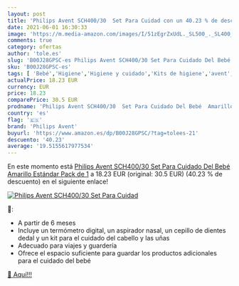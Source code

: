 ```yaml
---
layout: post
title: 'Philips Avent SCH400/30  Set Para Cuidad con un 40.23 % de descuento'
date: 2021-06-01 16:30:33
image: 'https://m.media-amazon.com/images/I/51zEgrZxUdL._SL500_._SL400_.jpg'
comments: true
category: ofertas
author: 'tole.es'
slug: 'B00J28GPSC-es Philips Avent SCH400/30 Set Para Cuidado Del Bebé Amarillo...'
sku: 'B00J28GPSC-es'
tags: [ 'Bebé','Higiene','Higiene y cuidado','Kits de higiene','avent','bebé','philips avent', ]
actualPrice: 18.23 EUR
currency: EUR
price: 18.23
comparePrice: 30.5 EUR
prodname: 'Philips Avent SCH400/30  Set Para Cuidado Del Bebé  Amarillo  Estándar  Pack de 1'
country: 'es'
flag: '🇪🇸'
brand: 'Philips Avent'
buyurl: 'https://www.amazon.es/dp/B00J28GPSC/?tag=tolees-21'
descuento: '40.23'
average: '19.5155617977534'
---
```


En este momento está [Philips Avent SCH400/30  Set Para Cuidado Del Bebé  Amarillo  Estándar  Pack de 1](https://www.amazon.es/dp/B00J28GPSC/?tag=tolees-21) a 18.23 EUR (original: 30.5 EUR) (40.23 %  de descuento) en el siguiente enlace!

[![Philips Avent SCH400/30  Set Para Cuidad](https://m.media-amazon.com/images/I/51zEgrZxUdL._SL500_._SL400_.jpg)](https://www.amazon.es/dp/B00J28GPSC/?tag=tolees-21)

🔎:

- A partir de 6 meses
- Incluye un termómetro digital, un aspirador nasal, un cepillo de dientes dedal y un kit para el cuidado del cabello y las uñas
- Adecuado para viajes y guardería
- Ofrece el espacio suficiente para guardar los productos adicionales para el cuidado del bebé

[🛒 Aquí!!!](https://www.amazon.es/dp/B00J28GPSC/?tag=tolees-21)
